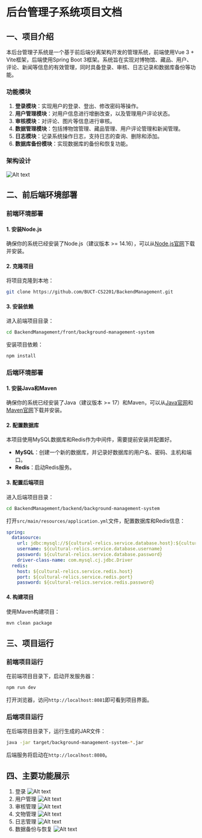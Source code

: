 # 后台管理子系统项目文档

## 一、项目介绍
本后台管理子系统是一个基于前后端分离架构开发的管理系统，前端使用Vue 3 + Vite框架，后端使用Spring Boot 3框架。系统旨在实现对博物馆、藏品、用户、评论、新闻等信息的有效管理，同时具备登录、审核、日志记录和数据库备份等功能。

### 功能模块
1. **登录模块**：实现用户的登录、登出、修改密码等操作。
2. **用户管理模块**：对用户信息进行增删改查，以及管理用户评论状态。
3. **审核模块**：对评论、图片等信息进行审核。
4. **数据管理模块**：包括博物馆管理、藏品管理、用户评论管理和新闻管理。
5. **日志模块**：记录系统操作日志，支持日志的查询、删除和添加。
6. **数据库备份模块**：实现数据库的备份和恢复功能。

### 架构设计
![Alt text](%E7%B3%BB%E7%BB%9F%E6%9E%B6%E6%9E%84%E8%AE%BE%E8%AE%A1%E5%9B%BE.drawio.png)
## 二、前后端环境部署

### 前端环境部署
#### 1. 安装Node.js
确保你的系统已经安装了Node.js（建议版本 >= 14.16），可以从[Node.js官网](https://nodejs.org/)下载并安装。

#### 2. 克隆项目
将项目克隆到本地：
```bash
git clone https://github.com/BUCT-CS2201/BackendManagement.git
```

#### 3. 安装依赖
进入前端项目目录：
```bash
cd BackendManagement/front/background-management-system
```
安装项目依赖：
```bash
npm install
```

### 后端环境部署
#### 1. 安装Java和Maven
确保你的系统已经安装了Java（建议版本 >= 17）和Maven，可以从[Java官网](https://www.oracle.com/java/technologies/javase-downloads.html)和[Maven官网](https://maven.apache.org/download.cgi)下载并安装。

#### 2. 配置数据库
本项目使用MySQL数据库和Redis作为中间件，需要提前安装并配置好。

- **MySQL**：创建一个新的数据库，并记录好数据库的用户名、密码、主机和端口。
- **Redis**：启动Redis服务。

#### 3. 配置后端项目
进入后端项目目录：
```bash
cd BackendManagement/backend/background-management-system
```
打开`src/main/resources/application.yml`文件，配置数据库和Redis信息：
```yaml
spring:
  datasource:
    url: jdbc:mysql://${cultural-relics.service.database.host}:${cultural-relics.service.database.port}/${cultural-relics.service.database.dbName}
    username: ${cultural-relics.service.database.username}
    password: ${cultural-relics.service.database.password}
    driver-class-name: com.mysql.cj.jdbc.Driver
  redis:
    host: ${cultural-relics.service.redis.host}
    port: ${cultural-relics.service.redis.port}
    password: ${cultural-relics.service.redis.password}
```

#### 4. 构建项目
使用Maven构建项目：
```bash
mvn clean package
```

## 三、项目运行

### 前端项目运行
在前端项目目录下，启动开发服务器：
```bash
npm run dev
```
打开浏览器，访问`http://localhost:8081`即可看到项目界面。

### 后端项目运行
在后端项目目录下，运行生成的JAR文件：
```bash
java -jar target/background-management-system-*.jar
```
后端服务将启动在`http://localhost:8080`。

## 四、主要功能展示
1. 登录
![Alt text](image.png)
2. 用户管理
![Alt text](image-1.png)
3. 审核管理
![Alt text](image-2.png)
4. 文物管理
![Alt text](image-3.png)
5. 日志管理
![Alt text](image-4.png)
6. 数据备份与恢复
![Alt text](image-5.png)